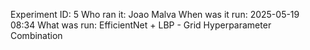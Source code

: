 Experiment ID: 5
Who ran it: Joao Malva
When was it run: 2025-05-19 08:34
What was run: EfficientNet + LBP - Grid Hyperparameter Combination

